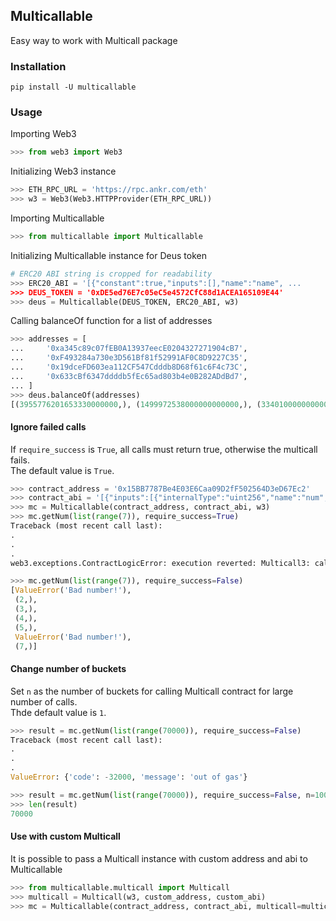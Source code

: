 ## Multicallable

Easy way to work with Multicall package

### Installation

```shell
pip install -U multicallable
```

### Usage

Importing Web3
```python
>>> from web3 import Web3
```

Initializing Web3 instance
```python
>>> ETH_RPC_URL = 'https://rpc.ankr.com/eth'
>>> w3 = Web3(Web3.HTTPProvider(ETH_RPC_URL))
```

Importing Multicallable
```python
>>> from multicallable import Multicallable
```

Initializing Multicallable instance for Deus token
```python
# ERC20 ABI string is cropped for readability
>>> ERC20_ABI = '[{"constant":true,"inputs":[],"name":"name", ...
>>> DEUS_TOKEN = '0xDE5ed76E7c05eC5e4572CfC88d1ACEA165109E44'
>>> deus = Multicallable(DEUS_TOKEN, ERC20_ABI, w3)
```

Calling balanceOf function for a list of addresses
```python
>>> addresses = [
...     '0xa345c89c07fEB0A13937eecE0204327271904cB7',
...     '0xF493284a730e3D561Bf81f52991AF0C8D9227C35',
...     '0x19dceFD603ea112CF547Cdddb8D68f61c6F4c73C',
...     '0x633cBf6347ddddb5fEc65ad803b4e0B282ADdBd7',
... ]
>>> deus.balanceOf(addresses)
[(3955776201653330000000,), (1499972538000000000000,), (334010000000000000000,), (135760891050327000000,)]
```

#### Ignore failed calls

If `require_success` is `True`, all calls must return true, otherwise the multicall fails. \
The default value is `True`.
```python
>>> contract_address = '0x15BB7787Be4E03E6Caa09D2fF502564D3eD67Ec2'
>>> contract_abi = '[{"inputs":[{"internalType":"uint256","name":"num","type":"uint256"}],"name":"getNum","outputs":[{"internalType":"uint256","name":"","type":"uint256"}],"stateMutability":"pure","type":"function"}]'
>>> mc = Multicallable(contract_address, contract_abi, w3)
>>> mc.getNum(list(range(7)), require_success=True)
Traceback (most recent call last):
.
.
.
web3.exceptions.ContractLogicError: execution reverted: Multicall3: call failed

>>> mc.getNum(list(range(7)), require_success=False)
[ValueError('Bad number!'),
 (2,),
 (3,),
 (4,),
 (5,),
 ValueError('Bad number!'),
 (7,)]
```

#### Change number of buckets

Set `n` as the number of buckets for calling Multicall contract for large number of calls. \
Thde default value is `1`.
```python
>>> result = mc.getNum(list(range(70000)), require_success=False)
Traceback (most recent call last):
.
.
.
ValueError: {'code': -32000, 'message': 'out of gas'}

>>> result = mc.getNum(list(range(70000)), require_success=False, n=100)
>>> len(result)
70000
```

#### Use with custom Multicall

It is possible to pass a Multicall instance with custom address and abi to Multicallable
```python
>>> from multicallable.multicall import Multicall
>>> multicall = Multicall(w3, custom_address, custom_abi)
>>> mc = Multicallable(contract_address, contract_abi, multicall=multicall)
```

